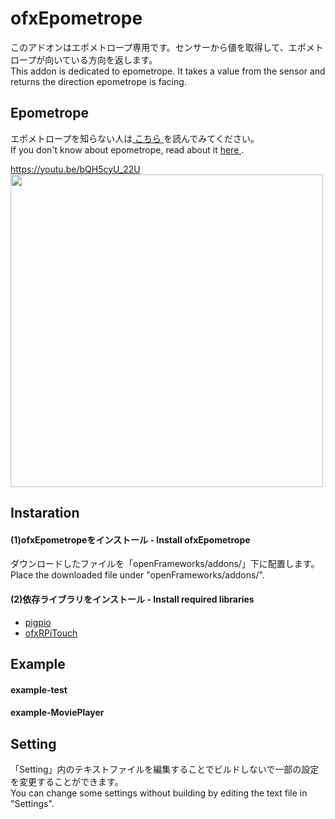 # ofxEpometrope
このアドオンはエポメトロープ専用です。センサーから値を取得して、エポメトロープが向いている方向を返します。  
This addon is dedicated to epometrope. It takes a value from the sensor and returns the direction epometrope is facing.   

## Epometrope
エポメトロープを知らない人は<a rel="license" href="https://github.com/yutaka-miki/Epometorope" target="_blank"> こちら </a>を読んでみてください。  
If you don't know about epometrope, read about it <a rel="license" href="https://github.com/yutaka-miki/Epometorope" target="_blank"> here </a>.  
  
https://youtu.be/bQH5cyU_22U   
<img src="images/IMG_5433.gif" width="500">  
  
## Instaration
#### (1)ofxEpometropeをインストール - Install ofxEpometrope
ダウンロードしたファイルを「openFrameworks/addons/」下に配置します。  
Place the downloaded file under "openFrameworks/addons/".
  
#### (2)依存ライブラリをインストール - Install required libraries 
- <a rel="license" href="http://abyz.me.uk/rpi/pigpio/download.html" target="_blank"> pigpio </a>
- <a rel="license" href="https://github.com/apparentVJ/ofxRPiTouch" target="_blank"> ofxRPiTouch </a>

## Example 
#### example-test  

#### example-MoviePlayer  


## Setting
「Setting」内のテキストファイルを編集することでビルドしないで一部の設定を変更することができます。  
You can change some settings without building by editing the text file in "Settings".
